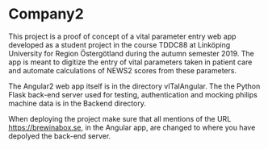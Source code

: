 # Company2

This project is a proof of concept of a vital parameter entry web app developed as a student project in the course TDDC88 at Linköping University for Region Östergötland during the autumn semester 2019. The app is meant to digitize the entry of vital parameters taken in patient care and automate calculations of NEWS2 scores from these parameters.

The Angular2 web app itself is in the directory vITalAngular.
The the Python Flask back-end server used for testing, authentication and mocking philips machine data is in the Backend directory.

When deploying the project make sure that all mentions of the URL https://brewinabox.se, in the Angular app, are changed to where you have depolyed the back-end server.
